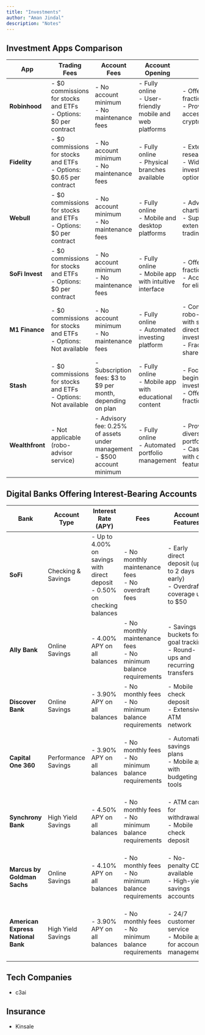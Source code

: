 ```yaml
---
title: "Investments"
author: "Aman Jindal"
description: "Notes"
---
```


## Investment Apps Comparison

| **App**         | **Trading Fees**                                                                 | **Account Fees**                                                                 | **Account Opening**                                                                 | **Notes**                                                                 |
|-----------------|----------------------------------------------------------------------------------|----------------------------------------------------------------------------------|-------------------------------------------------------------------------------------|---------------------------------------------------------------------------|
| **Robinhood**   | - $0 commissions for stocks and ETFs<br>- Options: $0 per contract               | - No account minimum<br>- No maintenance fees                                    | - Fully online<br>- User-friendly mobile and web platforms                          | - Offers fractional shares<br>- Provides access to cryptocurrencies      |
| **Fidelity**    | - $0 commissions for stocks and ETFs<br>- Options: $0.65 per contract            | - No account minimum<br>- No maintenance fees                                    | - Fully online<br>- Physical branches available                                     | - Extensive research tools<br>- Wide range of investment options         |
| **Webull**      | - $0 commissions for stocks and ETFs<br>- Options: $0 per contract               | - No account minimum<br>- No maintenance fees                                    | - Fully online<br>- Mobile and desktop platforms                                    | - Advanced charting tools<br>- Supports extended-hours trading           |
| **SoFi Invest** | - $0 commissions for stocks and ETFs<br>- Options: $0 per contract               | - No account minimum<br>- No maintenance fees                                    | - Fully online<br>- Mobile app with intuitive interface                             | - Offers fractional shares<br>- Access to IPOs for eligible users        |
| **M1 Finance**  | - $0 commissions for stocks and ETFs<br>- Options: Not available                 | - No account minimum<br>- No maintenance fees                                    | - Fully online<br>- Automated investing platform                                    | - Combines robo-advisor with self-directed investing<br>- Fractional shares available |
| **Stash**       | - $0 commissions for stocks and ETFs<br>- Options: Not available                 | - Subscription fees: $3 to $9 per month, depending on plan                       | - Fully online<br>- Mobile app with educational content                             | - Focuses on beginner investors<br>- Offers fractional shares            |
| **Wealthfront** | - Not applicable (robo-advisor service)                                          | - Advisory fee: 0.25% of assets under management<br>- $500 account minimum       | - Fully online<br>- Automated portfolio management                                  | - Provides diversified portfolios<br>- Cash account with checking features |

## Digital Banks Offering Interest-Bearing Accounts

| **Bank**                          | **Account Type**       | **Interest Rate (APY)**                                                                 | **Fees**                                                                 | **Account Features**                                                                 | **Account Opening**                                                                 | **Notes**                                                                 |
|-----------------------------------|------------------------|-----------------------------------------------------------------------------------------|--------------------------------------------------------------------------|--------------------------------------------------------------------------------------|--------------------------------------------------------------------------------------|---------------------------------------------------------------------------|
| **SoFi**                          | Checking & Savings     | - Up to 4.00% on savings with direct deposit<br>- 0.50% on checking balances             | - No monthly maintenance fees<br>- No overdraft fees                     | - Early direct deposit (up to 2 days early)<br>- Overdraft coverage up to $50        | - Fully online<br>- User-friendly mobile and web platforms                          | - Direct deposit required for highest APY<br>- Access to 55,000+ ATMs    |
| **Ally Bank**                     | Online Savings         | - 4.00% APY on all balances                                                             | - No monthly maintenance fees<br>- No minimum balance requirements      | - Savings buckets for goal tracking<br>- Round-ups and recurring transfers           | - Fully online<br>- Mobile app with intuitive interface                             | - No physical branches<br>- 24/7 customer service                          |
| **Discover Bank**                 | Online Savings         | - 3.90% APY on all balances                                                             | - No monthly fees<br>- No minimum balance requirements                  | - Mobile check deposit<br>- Extensive ATM network                                    | - Fully online<br>- Mobile and desktop platforms                                    | - Cashback debit card available                                           |
| **Capital One 360**               | Performance Savings    | - 3.90% APY on all balances                                                             | - No monthly fees<br>- No minimum balance requirements                  | - Automatic savings plans<br>- Mobile app with budgeting tools                        | - Fully online<br>- Physical branches available in select locations                 | - Physical branches available in select locations                         |
| **Synchrony Bank**                | High Yield Savings     | - 4.50% APY on all balances                                                             | - No monthly fees<br>- No minimum balance requirements                  | - ATM card for withdrawals<br>- Mobile check deposit                                  | - Fully online<br>- User-friendly mobile and web platforms                          | - No physical branches                                                    |
| **Marcus by Goldman Sachs**       | Online Savings         | - 4.10% APY on all balances                                                             | - No monthly fees<br>- No minimum balance requirements                  | - No-penalty CDs available<br>- High-yield savings accounts                            | - Fully online<br>- User-friendly mobile and web platforms                          | - No checking accounts available                                          |
| **American Express National Bank**| High Yield Savings     | - 3.90% APY on all balances                                                             | - No monthly fees<br>- No minimum balance requirements                  | - 24/7 customer service<br>- Mobile app for account management                        | - Fully online<br>- User-friendly mobile and web platforms                          | - No checking accounts available                                          |


## Tech Companies

- c3ai
  
## Insurance

- Kinsale
 
